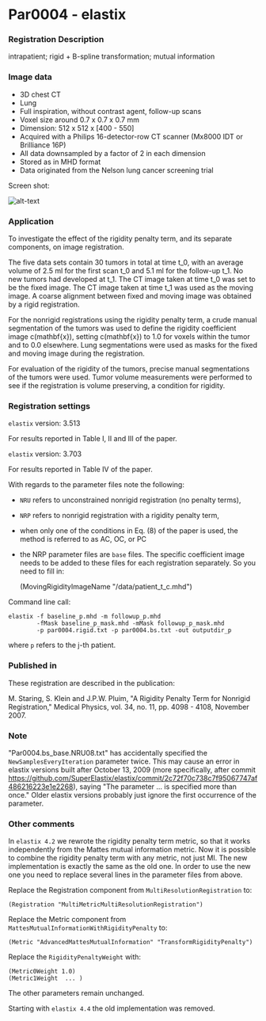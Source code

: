# Par0004 - elastix

###  Registration Description
intrapatient; rigid + B-spline transformation; mutual information	

###  Image data

* 3D chest CT
* Lung
* Full inspiration, without contrast agent, follow-up scans
* Voxel size around 0.7 x 0.7 x 0.7 mm
* Dimension: 512 x 512 x [400 - 550]
* Acquired with a Philips 16-detector-row CT scanner (Mx8000 IDT or Brilliance 16P)
* All data downsampled by a factor of 2 in each dimension
* Stored as in MHD format
* Data originated from the Nelson lung cancer screening trial

Screen shot:

![alt-text](393px-Par0004screenshot1.png)

###  Application

To investigate the effect of the rigidity penalty term, and its separate components, on image registration.

The five data sets contain 30 tumors in total at time t_0, with an average volume of 2.5 ml for the first scan t_0 and 5.1 ml for the follow-up t_1. No new tumors had developed at t_1. The CT image taken at time t_0 was set to be the fixed image. The CT image taken at time t_1 was used as the moving image. A coarse alignment between fixed and moving image was obtained by a rigid registration.

For the nonrigid registrations using the rigidity penalty term, a crude manual segmentation of the tumors was used to define the rigidity coefficient image c(mathbf{x}), setting c(mathbf{x}) to 1.0 for voxels within the tumor and to 0.0 elsewhere. Lung segmentations were used as masks for the fixed and moving image during the registration.

For evaluation of the rigidity of the tumors, precise manual segmentations of the tumors were used. Tumor volume measurements were performed to see if the registration is volume preserving, a condition for rigidity.

###  Registration settings

`elastix` version: 3.513

For results reported in Table I, II and III of the paper.

`elastix` version: 3.703

For results reported in Table IV of the paper.

With regards to the parameter files note the following:

* `NRU` refers to unconstrained nonrigid registration (no penalty terms),
* `NRP` refers to nonrigid registration with a rigidity penalty term,
* when only one of the conditions in Eq. (8) of the paper is used, the method is referred to as AC, OC, or PC
* the NRP parameter files are `base` files. The specific coefficient image needs to be added to these files for each registration separately. So you need to fill in:


    (MovingRigidityImageName "/data/patient_t_c.mhd")


Command line call:


    elastix -f baseline_p.mhd -m followup_p.mhd
            -fMask baseline_p_mask.mhd -mMask followup_p_mask.mhd
            -p par0004.rigid.txt -p par0004.bs.txt -out outputdir_p


where `p` refers to the j-th patient.

###  Published in

These registration are described in the publication:

M. Staring, S. Klein and J.P.W. Pluim, "A Rigidity Penalty Term for Nonrigid Registration," Medical Physics, vol. 34, no. 11, pp. 4098 - 4108, November 2007.

### Note

"Par0004.bs_base.NRU08.txt" has accidentally specified the `NewSamplesEveryIteration` parameter twice. This may cause an error in elastix versions built after October 13, 2009 (more specifically, after commit https://github.com/SuperElastix/elastix/commit/2c72f70c738c7f95067747af486216223e1e2268), saying  "The parameter ... is specified more than once." Older elastix versions probably just ignore the first occurrence of the parameter. 

### Other comments

In `elastix 4.2` we rewrote the rigidity penalty term metric, so that it works independently from the Mattes mutual information metric. Now it is possible to combine the rigidity penalty term with any metric, not just MI. The new implementation is exactly the same as the old one. In order to use the new one you need to replace several lines in the parameter files from above.

Replace the Registration component from `MultiResolutionRegistration` to:


    (Registration "MultiMetricMultiResolutionRegistration")


Replace the Metric component from `MattesMutualInformationWithRigidityPenalty` to:


    (Metric "AdvancedMattesMutualInformation" "TransformRigidityPenalty")


Replace the `RigidityPenaltyWeight` with:


    (Metric0Weight 1.0)
    (Metric1Weight  ... )


The other parameters remain unchanged.

Starting with `elastix 4.4` the old implementation was removed.
